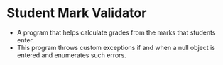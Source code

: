 # Student Mark Validator
* A program that helps calculate grades from the marks that students enter. 
* This program throws custom exceptions if and when a null object is entered and enumerates such errors.
